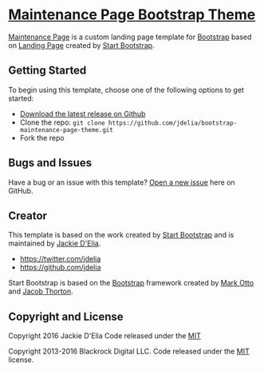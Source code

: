 # [Maintenance Page Bootstrap Theme](https://jackiedelia.com/) 

[Maintenance Page](https://github.com/jdelia/bootstrap-maintenance-page-theme) is a custom landing page template for [Bootstrap](http://getbootstrap.com/) based on [Landing Page](http://startbootstrap.com/template-overviews/landing-page/) created by [Start Bootstrap](http://startbootstrap.com/).

## Getting Started

To begin using this template, choose one of the following options to get started:
* [Download the latest release on Github](https://github.com/jdelia/bootstrap-maintenance-page-theme)
* Clone the repo: `git clone https://github.com/jdelia/bootstrap-maintenance-page-theme.git`
* Fork the repo

## Bugs and Issues

Have a bug or an issue with this template? [Open a new issue](https://github.com/jdelia/bootstrap-maintenance-page-theme/issues) here on GitHub.

## Creator

This template is based on the work created by [Start Bootstrap](http://startbootstrap.com/) and is maintained by [Jackie D'Elia](https://jackiedelia.com). 

* https://twitter.com/jdelia
* https://github.com/jdelia

Start Bootstrap is based on the [Bootstrap](http://getbootstrap.com/) framework created by [Mark Otto](https://twitter.com/mdo) and [Jacob Thorton](https://twitter.com/fat).

## Copyright and License

Copyright 2016 Jackie D'Elia Code released under the [MIT](https://github.com/jdelia/bootstrap-maintenance-page-theme/blob/master/LICENSE)

Copyright 2013-2016 Blackrock Digital LLC. Code released under the [MIT](https://github.com/BlackrockDigital/startbootstrap-landing-page/blob/gh-pages/LICENSE) license.